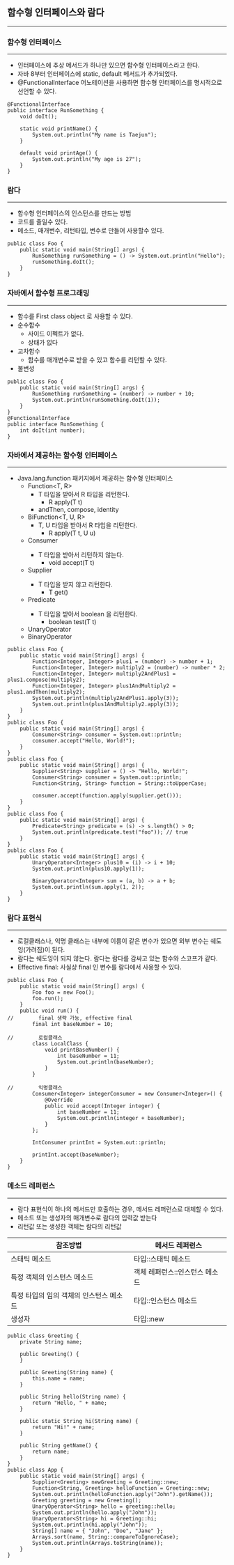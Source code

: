 ## 함수형 인터페이스와 람다
<hr/>

### 함수형 인터페이스
<hr/>

* 인터페이스에 추상 메서드가 하나만 있으면 함수형 인터페이스라고 한다.
* 자바 8부터 인터페이스에 static, default 메서드가 추가되었다.
* @FunctionalInterface 어노테이션을 사용하면 함수형 인터페이스를 명시적으로 선언할 수 있다.
```
@FunctionalInterface
public interface RunSomething {
    void doIt();

    static void printName() {
        System.out.println("My name is Taejun");
    }

    default void printAge() {
        System.out.println("My age is 27");
    }
}

```

### 람다
<hr/>

* 함수형 인터페이스의 인스턴스를 만드는 방법
* 코드를 줄일수 있다.
* 메소드, 매개변수, 리턴타입, 변수로 만들어 사용할수 있다.
```
public class Foo {
    public static void main(String[] args) {
        RunSomething runSomething = () -> System.out.println("Hello");
        runSomething.doIt();
    }
}
```

### 자바에서 함수형 프로그래밍
<hr/>

* 함수를 First class object 로 사용할 수 있다.
* 순수함수
  * 사이드 이펙트가 없다.
  * 상태가 없다
* 고차함수
  * 함수를 매개변수로 받을 수 있고 함수를 리턴할 수 있다.
* 불변성
```
public class Foo {
    public static void main(String[] args) {
        RunSomething runSomething = (number) -> number + 10;
        System.out.println(runSomething.doIt(1));
    }
}
@FunctionalInterface
public interface RunSomething {
    int doIt(int number);
}
```

### 자바에서 제공하는 함수형 인터페이스
<hr/>

* Java.lang.function 패키지에서 제공하는 함수형 인터페이스
  * Function<T, R>
    * T 타입을 받아서 R 타입을 리턴한다.
      * R apply(T t)
    * andThen, compose, identity
  * BiFunction<T, U, R>
    * T, U 타입을 받아서 R 타입을 리턴한다.
      * R apply(T t, U u)
  * Consumer<T>
    * T 타입을 받아서 리턴하지 않는다.
      * void accept(T t)
  * Supplier<T>
    * T 타입을 받지 않고 리턴한다.
      * T get()
  * Predicate<T>
    * T 타입을 받아서 boolean 을 리턴한다.
      * boolean test(T t)
  * UnaryOperator<T>
  * BinaryOperator<T>
```
public class Foo {
    public static void main(String[] args) {
        Function<Integer, Integer> plus1 = (number) -> number + 1;
        Function<Integer, Integer> multiply2 = (number) -> number * 2;
        Function<Integer, Integer> multiply2AndPlus1 = plus1.compose(multiply2);
        Function<Integer, Integer> plus1AndMultiply2 = plus1.andThen(multiply2);
        System.out.println(multiply2AndPlus1.apply(3));
        System.out.println(plus1AndMultiply2.apply(3));
    }
}
public class Foo {
    public static void main(String[] args) {
        Consumer<String> consumer = System.out::println;
        consumer.accept("Hello, World!");
    }
}
public class Foo {
    public static void main(String[] args) {
        Supplier<String> supplier = () -> "Hello, World!";
        Consumer<String> consumer = System.out::println;
        Function<String, String> function = String::toUpperCase;

        consumer.accept(function.apply(supplier.get()));
    }
}
public class Foo {
    public static void main(String[] args) {
        Predicate<String> predicate = (s) -> s.length() > 0;
        System.out.println(predicate.test("foo")); // true
    }
}
public class Foo {
    public static void main(String[] args) {
        UnaryOperator<Integer> plus10 = (i) -> i + 10;
        System.out.println(plus10.apply(1));

        BinaryOperator<Integer> sum = (a, b) -> a + b;
        System.out.println(sum.apply(1, 2));
    }
}
```

### 람다 표현식
<hr/>

* 로컬클래스나, 익명 클래스는 내부에 이름이 같은 변수가 있으면 외부 변수는 쉐도잉(가려짐)이 된다.
* 람다는 쉐도잉이 되지 않는다. 람다는 람다를 감싸고 있는 함수와 스코프가 같다.
* Effective final: 사실상 final 인 변수를 람다에서 사용할 수 있다.
```
public class Foo {
    public static void main(String[] args) {
        Foo foo = new Foo();
        foo.run();
    }
    public void run() {
//        final 생략 가능, effective final
        final int baseNumber = 10;

//        로컬클래스
        class LocalClass {
            void printBaseNumber() {
                int baseNumber = 11;
                System.out.println(baseNumber);
            }
        }

//        익명클래스
        Consumer<Integer> integerConsumer = new Consumer<Integer>() {
            @Override
            public void accept(Integer integer) {
                int baseNumber = 11;
                System.out.println(integer + baseNumber);
            }
        };

        IntConsumer printInt = System.out::println;

        printInt.accept(baseNumber);
    }
}
```

### 메소드 레퍼런스
<hr/>

* 람다 표현식이 하나의 메서드만 호출하는 경우, 메서드 레퍼런스로 대체할 수 있다.
* 메소드 또는 생성자의 매개변수로 람다의 입력값 받는다
* 리턴값 또는 생성한 객체는 람다의 리턴값

| 참조방법 | 메서드 레퍼런스 |
|---|---|
| 스태틱 메소드 | 타입::스태틱 메소드 |
| 특정 객체의 인스턴스 메소드 | 객체 레퍼런스::인스턴스 메소드 |
| 특정 타입의 임의 객체의 인스턴스 메소드 | 타입::인스턴스 메소드 |
| 생성자 | 타입::new |

```
public class Greeting {
    private String name;

    public Greeting() {
    }

    public Greeting(String name) {
        this.name = name;
    }

    public String hello(String name) {
        return "Hello, " + name;
    }

    public static String hi(String name) {
        return "Hi!" + name;
    }

    public String getName() {
        return name;
    }
}
public class App {
    public static void main(String[] args) {
        Supplier<Greeting> newGreeting = Greeting::new;
        Function<String, Greeting> helloFunction = Greeting::new;
        System.out.println(helloFunction.apply("John").getName());
        Greeting greeting = new Greeting();
        UnaryOperator<String> hello = greeting::hello;
        System.out.println(hello.apply("John"));
        UnaryOperator<String> hi = Greeting::hi;
        System.out.println(hi.apply("John"));
        String[] name = { "John", "Doe", "Jane" };
        Arrays.sort(name, String::compareToIgnoreCase);
        System.out.println(Arrays.toString(name));
    }
}
```

